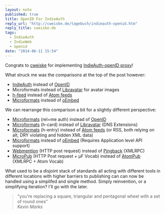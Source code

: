 ```yaml
---
layout: note
published: true
title: OpenID For IndieAuth
reply_url: "http://cweiske.de/tagebuch/indieauth-openid.htm"
reply_title: cweiske.de
tags: 
  - IndieAuth
  - IndieWeb
  - openid
date: "2014-06-11 15:54"
---
```


Congrats to [cweiske](http://cweiske.de/) for implementing [IndieAuth-openID proxy]()!

What struck me was the comparisons at the top of the post however:

- [IndieAuth](http://indiewebcamp.com/IndieAuth) instead of [OpenID](http://openid.net/)
- Microformats instead of [Libravatar](https://www.libravatar.org/) for avatar images
- [h-feed](http://indiewebcamp.com/h-feed) instead of [Atom feeds](http://tools.ietf.org/html/rfc4287)
- [Microformats](http://indiewebcamp.com/link-preview) instead of [oEmbed](http://www.oembed.com/)


We can rearrange this comparison a bit for a slightly different perspective:

- [Microformats](http://microformats.org/wiki/RelMeAuth) (rel=me auth) instead of [OpenID](http://openid.net/)
- [Microformats](http://microformats.org/wiki/h-card) (h-card) instead of [Libravatar](https://www.libravatar.org/) (DNS Extensions)
- [Microformats](http://microformats.org/wiki/h-entry) (h-entry) instead of [Atom feeds](http://tools.ietf.org/html/rfc4287) (or RSS, both relying on alt, DRY violating and hidden XML data)
- [Microformats](http://microformats.org/wiki/microformats2) instead of [oEmbed](http://www.oembed.com/) (Requires Application level API support)
- [Webmention](http://webmention.org) (HTTP post request) instead of [Pingback]() (XMLRPC)
- [MicroPub]() (HTTP Post request + µF Vocab) instead of [AtomPub]() (XMLRPC + Atom Vocab)

What used to be a disjoint stack of standards all acting with different tools in different locations with higher barriers to publishing can can now be handled using a simplifed and single method.  Simply reinvention, or a simplifying iteration?  I'll go with the later.

<blockquote>
"you're replacing a square, triangular and pentagonal wheel with a set of round ones"
<footer><cite>Kevin Marks</cite></footer>
</blockquote>